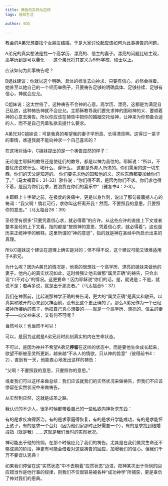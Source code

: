 ```yaml
---
title: 祷告的实然与应然
tags: 信仰生活

author: SDG

---
```


教会的A弟兄想要找个女朋友结婚。于是大家讨论起应该如何为此事祷告的问题。

A弟兄的真实想法是找一个高学历、漂亮的、信主的妻子。漂亮的问题比较主观，高学历到是可以量化——这个弟兄将其定义为985学校、硕士以上。

应该如何为此事祷告呢？

B姐妹建议：你就以这个明确、具体的标准去向神求，只要有信心，必然会得着。她甚至以她自己的一个经历举例子，只要祷告足够的明确具体、足够持续、足够有信心，神就会应允。

C姐妹说：这太世俗了，这种祷告不合神的心意。高学历、漂亮，这都是为满足自己私欲，这种祷告神就不会应允。主耶稣教导我们要先求神的国和神的义、要顺着神的心意去祷告。所以你应该在祷告中把你的婚姻交托给神，让神来为你预备合适的人，而不是自己凭着私欲去提什么要求。

A弟兄对C姐妹说：可是我真的希望我的妻子学历高、长得漂亮啊。这得过一辈子的事情，难道我就不能向神求一个自己喜欢的？

在这场对话中，C姐妹提出的是一个祷告应然的样子：

无论是主耶稣的教导还是使徒们的教导，都是以神为首位的。耶稣说：“所以，不要忧虑说吃什么、喝什么、穿什么。 这都是外邦人所求的。你们需用的这一切东西，你们的天父是知道的。 你们要先求他的国和他的义，这些东西都要加给你们了。”（马太福音6：31-33）雅各说：“你们得不着，是因为你们不求。你们求也得不着，是因为你们妄求，要浪费在你们的宴乐中”（雅各书4：2-3）。

主耶稣上十字架之前，在极度的哀痛中，更是以身作则，说出了那句最震撼人心的祷词：“我父啊！倘若可行，求你叫这杯离开我！然而，不要照我的意思，只要照你的意思。”（马太福音26：39）

圣经里有很多“只要凭着信心求，就必得着”的应许。从这些应许的直接上下文或者整本圣经的上下文看，指的都是“按照神的意思、凭着信心求，就必得着”。这也是历来正统神学的解释。这里所谓的“神的意思”，指的就是神在圣经中所启示出来的真理。 

所以C姐妹这个建议在道理上确实是对的；但不得不说，这个建议可能又很难适用于A弟兄。

为什么呢？因为A弟兄的情况是，他真的很想找一个高学历、漂亮的姐妹来做他的妻子。他内心的真实状况如此，这时候强让他去做那“属灵正确”的祷告，只会出现“口不对心”的情况。这更要命！因为耶稣说“你们的话，是，就说是；不是，就说不是；若再多说，就是出于那恶者。”（马太福音5：37）

我们在神面前，比起说那神学正确的祷告词，更大的“属灵正确”是真实和敞开。以真实和敞开的心来到父神面前，没有比这个更正确的了。那么A弟兄作为一个已经被神所接纳的孩子，他把自己真心想要的——就是一个高学历、漂亮的、信主的妻子——向父神来求，又有何不可呢？

当然可以！也当然不可以！

可以，是因为这就是A弟兄此时此刻真实的内在生命状态。

不可以，是因为神并不希望A弟兄**停留**在这样的状态中，而是要他生命成长起来，欲望不断被圣灵所更新，越来越“不从人的情欲，只从神的旨意”（彼得前书4：2），直到有一天，他能衷心地发出这样的祷告：

“父啊！不要照我的意思，只要照你的意思。”

或者我们可以这样来做总结：我们应该就我们的实然状况来做祷告，但我们不应该停留在实然状况中来做祷告。

从实然到应然，这就是成圣之路。

我认识的不少人，很多时候都带着自己的一些私欲向神祈求东西：

有的是求疾病得医治，有的是求家庭得恢复，有的是求升学能成功，有的是求能怀上孩子，有的是求一个台灯（因为他们家那时正好需要一个），有的是求找到结婚戒指（就是我）……这就是我们当时的实然状况。

神可能出于他的怜悯，在那个时候应允了我们的祷告。尤其是在我们属灵生命还不够成熟的阶段，神更有可能会借着对这些祷告的回应，加增我们的信心。但我们千万不要误认恩典！

如果我们停留在这“实然状态”中不去朝着“应然状态”迈进，把神某次出于怜悯的回应错当作是他行事的规律，则我们不仅很容易被各种“成功神学”所捕获，更是辜负了神对我们的恩典。